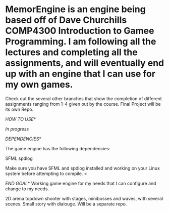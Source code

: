 # MemorEngine is an engine being based off of Dave Churchills COMP4300 Introduction to Gamee Programming. I am following all the lectures and completing all the assignments, and will eventually end up with an engine that I can use for my own games. 

Check out the several other branches that show the completion of different assignments ranging from 1-4 given out by the course. Final Project will be its own Repo. 

*HOW TO USE**

*In progress* 




*DEPENDENCIES**

The game engine has the following dependencies:

SFML
spdlog

Make sure you have SFML and spdlog installed and working on your Linux system before attempting to compile. <

*END GOAL**
Working game engine for my needs that I can configure and change to my needs. 

2D arena topdown shooter with stages, minibosses and waves, with several scenes. Small story with dialouge. Will be a separate repo. 

